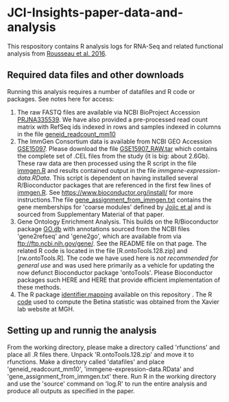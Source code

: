 # JCI-Insights-paper-data-and-analysis

This respository contains R analysis logs for RNA-Seq and related functional analysis from [Rousseau et al. 2016](https://insight.jci.org/articles/view/88178).

## Required data files and other downloads
Running this analysis requires a number of datafiles and R code or packages. See notes here for access:
1. The raw FASTQ files are available via NCBI BioProject Accession [PRJNA335539](https://www.ncbi.nlm.nih.gov/bioproject/PRJNA335539). We have also provided a pre-processed read count matrix with RefSeq ids indexed in rows and samples indexed in columns in the file [geneid_readcount_mm10](https://github.com/rbhwilliams/JCI-Insights-paper-data-and-analysis/blob/master/geneid_readcount_mm10) 
2. The ImmGen Consortium data is available from NCBI GEO Accession [GSE15097](https://www.ncbi.nlm.nih.gov/geo/query/acc.cgi?acc=GSE15907). Please download the file [GSE15907_RAW.tar](https://www.ncbi.nlm.nih.gov/geo/download/?acc=GSE15907&format=file) which contains the complete set of .CEL files from the study (it is big: about 2.6Gb). These raw data are then processed using the R script in the file [immgen.R](https://github.com/rbhwilliams/JCI-Insights-paper-data-and-analysis/blob/master/immgen.R) and results contained output in the file *immgene-expression-data.RData*. This script is dependent on having installed several R/Bioconductor packages that are referenced in the first few lines of [immgen.R](https://github.com/rbhwilliams/JCI-Insights-paper-data-and-analysis/blob/master/immgen.R). See https://www.bioconductor.org/install/ for more instructions.The file [gene_assignment_from_immgen.txt]() contains the gene memberships for 'coarse modules' defined by [Jojic et al]() and is sourced from Supplementary Material of that paper.
3. Gene Ontology Enrichment Analysis. This builds on the R/Bioconductor package [GO.db]() with annotations sourced from the NCBI files 'gene2refseq' and 'gene2go', which are available from via ftp://ftp.ncbi.nih.gov/gene/. See the README file on that page. The related R code is located in the file [R.ontoTools.128.zip] and [rw.ontoTools.R]. The code we have used here is *not recommended for general use* and was used here primarily as a vehicle for updating the now defunct Bioconductor package 'ontoTools'. Please Bioconductor packages such HERE and HERE that provide efficient implementation of these methods. 
4. The R package [identifier.mapping](https://github.com/rbhwilliams/identifier.mapping) available on this repository . The R [code](http://xavierlab2.mgh.harvard.edu/EnrichmentProfiler/EnrichmentProfilerDownload/EnrichmentScore.R) used to compute the Betina statistic was obtained from the Xavier lab website at MGH.  

## Setting up and runnig the analysis
From the working directory, please make a directory called 'rfunctions' and place all .R files there. Unpack 'R.ontoTools.128.zip' and move it to rfunctions. Make a directory called 'datafiles' and place 'geneid_readcount_mm10', 'immgene-expression-data.RData' and 'gene_assignment_from_immgen.txt' there. Run R in the working directory and use the 'source' command on 'log.R' to run the entire analysis and produce all outputs as specified in the paper.
